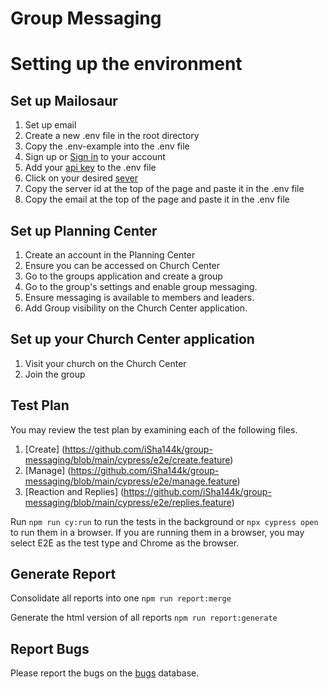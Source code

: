 # Group Messaging

# Setting up the environment
## Set up Mailosaur
1. Set up email 
2. Create a new .env file in the root directory 
3. Copy the .env-example into the .env file
4. Sign up or [Sign in](https://mailosaur.com/app/signup?utm_source=12268604321-121041863201-mailosaur&gad_source=1&gclid=CjwKCAjw17qvBhBrEiwA1rU9w5WbRqAzMS21BMCRjhR5o-VZp9iCKn5a22ozBSmKgAa_NpYSe9aOxhoCTD4QAvD_BwE) to your account
5. Add your [api key](https://mailosaur.com/app/account/keys) to the .env file
6. Click on your desired [sever](https://mailosaur.com/app/servers)
7. Copy the server id at the top of the page and paste it in the .env file 
8. Copy the email at the top of the page and paste it in the .env file

## Set up Planning Center
1. Create an account in the Planning Center
2. Ensure you can be accessed on Church Center
3. Go to the groups application and create a group 
4. Go to the group's settings and enable group messaging. 
5. Ensure messaging is available to members and leaders. 
6. Add Group visibility on the Church Center application.
   
## Set up your Church Center application 
1. Visit your church on the Church Center
2. Join the group


## Test Plan
You may review the test plan by examining each of the following files. 
1. [Create] (https://github.com/iSha144k/group-messaging/blob/main/cypress/e2e/create.feature)
2. [Manage] (https://github.com/iSha144k/group-messaging/blob/main/cypress/e2e/manage.feature)
3. [Reaction and Replies] (https://github.com/iSha144k/group-messaging/blob/main/cypress/e2e/replies.feature) 

Run `npm run cy:run` to run the tests in the background or `npx cypress open` to run them in a browser. If you are running them in a browser, you may select E2E as the test type and Chrome as the browser.

## Generate Report
Consolidate all reports into one
`npm run report:merge`

Generate the html version of all reports
`npm run report:generate`

## Report Bugs
Please report the bugs on the [bugs](https://dot-almanac-c71.notion.site/deb71ae641be4f0fa250307b5cf46940?v=4740937bc30d4b8a856d24629c2d3a9e&pvs=4) database.
